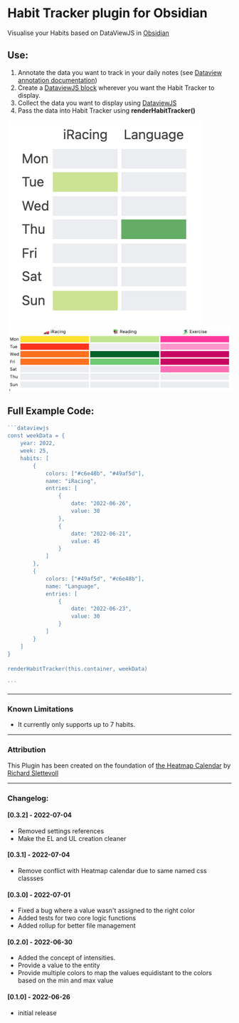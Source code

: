 # Habit Tracker plugin for Obsidian

Visualise your Habits based on DataViewJS in [Obsidian](https://obsidian.md/)

## Use:

1. Annotate the data you want to track in your daily notes (see [Dataview annotation documentation](https://blacksmithgu.github.io/obsidian-dataview/data-annotation/)) 
2. Create a [DataviewJS block](https://blacksmithgu.github.io/obsidian-dataview/api/intro/) wherever you want the Habit Tracker to display.  
3. Collect the data you want to display using [DataviewJS](https://blacksmithgu.github.io/obsidian-dataview/api/code-reference/)
4. Pass the data into Habit Tracker using  **renderHabitTracker()** 

![Habit Tracker Example](https://raw.githubusercontent.com/Narsail/habit-tracker-obsidian/master/github-images/trackerExample.png)
![Habit Tracker Example with Values](https://raw.githubusercontent.com/Narsail/habit-tracker-obsidian/master/github-images/trackerExampleWithValues.png)


## Full Example Code:

~~~javascript
```dataviewjs
const weekData = {
	year: 2022,
	week: 25,
	habits: [
		{
			colors: ["#c6e48b", "#49af5d"],
			name: "iRacing",
			entries: [
				{
					date: "2022-06-26",
					value: 30
				},
				{
					date: "2022-06-21",
					value: 45
				}
			]
		},
		{
			colors: ["#49af5d", "#c6e48b"],
			name: "Language",
			entries: [
				{
					date: "2022-06-23",
					value: 30
				}
			]
		}
	]
}

renderHabitTracker(this.container, weekData)

```
~~~

---
### Known Limitations
- It currently only supports up to 7 habits.

---
### Attribution
This Plugin has been created on the foundation of [the Heatmap Calendar](https://github.com/Richardsl/heatmap-calendar-obsidian) by [Richard Slettevoll](https://github.com/Richardsl)

---

### Changelog:

#### [0.3.2] - 2022-07-04
- Removed settings references
- Make the EL and UL creation cleaner

#### [0.3.1] - 2022-07-04
- Remove conflict with Heatmap calendar due to same named css classses

#### [0.3.0] - 2022-07-01
- Fixed a bug where a value wasn't assigned to the right color
- Added tests for two core logic functions
- Added rollup for better file management

#### [0.2.0] - 2022-06-30
- Added the concept of intensities. 
- Provide a value to the entity
- Provide multiple colors to map the values equidistant to the colors based on the min and max value

#### [0.1.0] - 2022-06-26
- initial release
